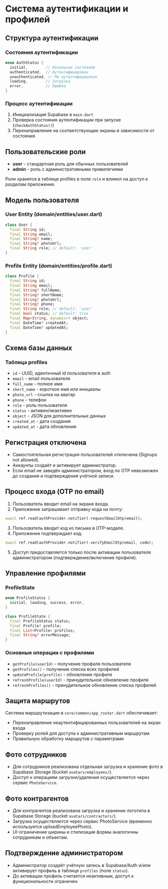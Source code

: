 # Система аутентификации и профилей

## Структура аутентификации

### Состояния аутентификации
```dart
enum AuthStatus {
  initial,        // Начальное состояние
  authenticated,  // Аутентифицирован
  unauthenticated, // Не аутентифицирован
  loading,        // Загрузка
  error,          // Ошибка
}
```

### Процесс аутентификации
1. Инициализация Supabase в `main.dart`
2. Проверка состояния аутентификации при запуске (`checkAuthStatus()`)
3. Перенаправление на соответствующие экраны в зависимости от состояния

## Пользовательские роли

- **user** - стандартная роль для обычных пользователей
- **admin** - роль с административными привилегиями

Роли хранятся в таблице profiles в поле `role` и влияют на доступ к разделам приложения.

## Модель пользователя

### User Entity (domain/entities/user.dart)
```dart
class User {
  final String id;
  final String email;
  final String? name;
  final String? photoUrl;
  final String role; // default: 'user'
}
```

### Profile Entity (domain/entities/profile.dart)
```dart
class Profile {
  final String id;
  final String email;
  final String? fullName;
  final String? shortName;
  final String? photoUrl;
  final String? phone;
  final String role; // default: 'user'
  final bool status; // default: true
  final Map<String, dynamic>? object;
  final DateTime? createdAt;
  final DateTime? updatedAt;
}
```

## Схема базы данных

### Таблица profiles
- `id` - UUID, идентичный id пользователя в auth
- `email` - email пользователя
- `full_name` - полное имя
- `short_name` - короткое имя или инициалы
- `photo_url` - ссылка на аватар
- `phone` - телефон
- `role` - роль пользователя
- `status` - активен/неактивен
- `object` - JSON для дополнительных данных
- `created_at` - дата создания
- `updated_at` - дата обновления

## Регистрация отключена

- Самостоятельная регистрация пользователей отключена (Signups not allowed).
- Аккаунты создаёт и активирует администратор.
- Если email не заведён администратором, вход по OTP невозможен до создания и подтверждения учётной записи.

## Процесс входа (OTP по email)

1. Пользователь вводит email на экране входа.
2. Приложение запрашивает отправку кода на почту:
```dart
await ref.read(authProvider.notifier).requestEmailOtp(email);
```
3. Пользователь вводит код из письма в OTP-модале.
4. Приложение подтверждает код:
```dart
await ref.read(authProvider.notifier).verifyEmailOtp(email, code);
```
5. Доступ предоставляется только после активации пользователя администратором (подтверждение/включение профиля).

## Управление профилями

### ProfileState
```dart
enum ProfileStatus {
  initial, loading, success, error,
}

class ProfileState {
  final ProfileStatus status;
  final Profile? profile;
  final List<Profile> profiles;
  final String? errorMessage;
}
```

### Основные операции с профилями
- `getProfile(userId)` - получение профиля пользователя
- `getProfiles()` - получение списка всех профилей
- `updateProfile(profile)` - обновление профиля
- `refreshProfile(userId)` - принудительное обновление профиля
- `refreshProfiles()` - принудительное обновление списка профилей

## Защита маршрутов

Система маршрутизации в `core/common/app_router.dart` обеспечивает:
- Перенаправление неаутентифицированных пользователей на экран входа
- Проверку ролей для доступа к административным маршрутам
- Правильную обработку маршрутов с параметрами 

## Фото сотрудников

- Для сотрудников реализована отдельная загрузка и хранение фото в Supabase Storage (bucket `avatars/employees/`).
- Доступ к операциям загрузки/удаления осуществляется через сервис `PhotoService`.

## Фото контрагентов

- Для контрагентов реализована загрузка и хранение логотипа в Supabase Storage (bucket `avatars/contractors/`).
- Загрузка осуществляется через сервис PhotoService (временно используется uploadEmployeePhoto). 
- UI-ограничение ширины и стилизация формы аналогичны сотрудникам и объектам.

## Подтверждение администратором

- Администратор создаёт учётную запись в Supabase/Auth и/или активирует профиль в таблице `profiles` (поле `status`).
- До активации профиль считается неактивным, доступ к функциональности ограничен.